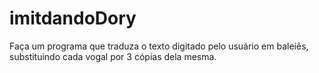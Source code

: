 # imitdandoDory
Faça um programa que traduza o texto digitado pelo usuário em baleiês, substituindo cada vogal por 3 cópias dela mesma.
